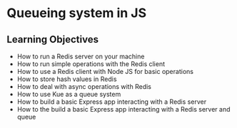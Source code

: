 # Queueing system in JS

## Learning Objectives


 - How to run a Redis server on your machine
 - How to run simple operations with the Redis client
 - How to use a Redis client with Node JS for basic operations
 - How to store hash values in Redis
 - How to deal with async operations with Redis
 - How to use Kue as a queue system
 - How to build a basic Express app interacting with a Redis server
 - How to the build a basic Express app interacting with a Redis server and queue
